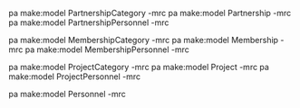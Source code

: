 pa make:model PartnershipCategory -mrc
pa make:model Partnership -mrc
pa make:model PartnershipPersonnel -mrc

pa make:model MembershipCategory -mrc
pa make:model Membership -mrc
pa make:model MembershipPersonnel -mrc

pa make:model ProjectCategory -mrc
pa make:model Project -mrc
pa make:model ProjectPersonnel -mrc

pa make:model Personnel -mrc
